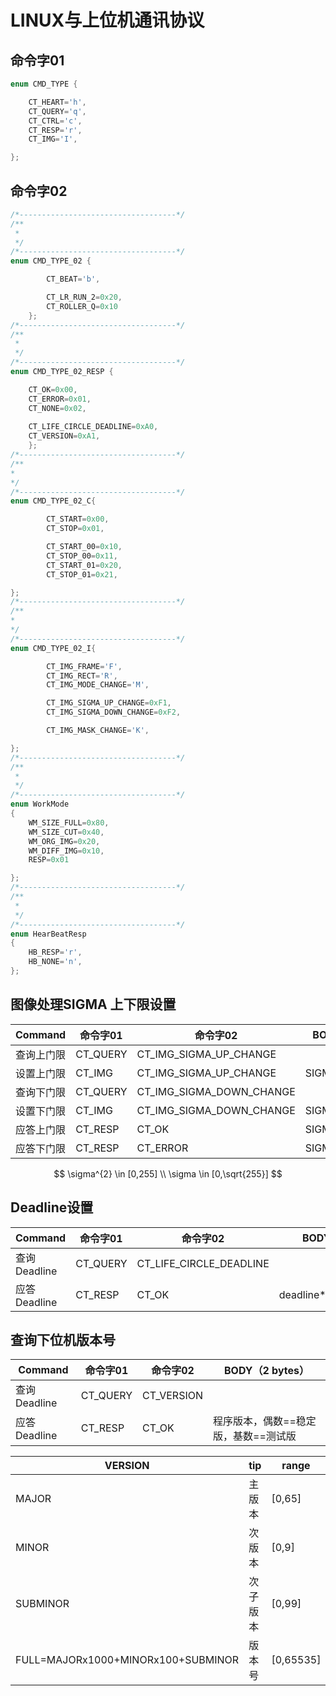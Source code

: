 # LINUX与上位机通讯协议

## 命令字01

```C++
enum CMD_TYPE {

	CT_HEART='h',
	CT_QUERY='q',
	CT_CTRL='c',
	CT_RESP='r',
	CT_IMG='I',

};
```

## 命令字02

```c++
/*-----------------------------------*/
/**
 *
 */
/*-----------------------------------*/
enum CMD_TYPE_02 {

		CT_BEAT='b',

		CT_LR_RUN_2=0x20,
		CT_ROLLER_Q=0x10
	};
/*-----------------------------------*/
/**
 *
 */
/*-----------------------------------*/
enum CMD_TYPE_02_RESP {

	CT_OK=0x00,
	CT_ERROR=0x01,
	CT_NONE=0x02,
    
    CT_LIFE_CIRCLE_DEADLINE=0xA0,
	CT_VERSION=0xA1,
	};
/*-----------------------------------*/
/**
*
*/
/*-----------------------------------*/
enum CMD_TYPE_02_C{

		CT_START=0x00,
		CT_STOP=0x01,

		CT_START_00=0x10,
		CT_STOP_00=0x11,
		CT_START_01=0x20,
		CT_STOP_01=0x21,

};
/*-----------------------------------*/
/**
*
*/
/*-----------------------------------*/
enum CMD_TYPE_02_I{

		CT_IMG_FRAME='F',
		CT_IMG_RECT='R',
		CT_IMG_MODE_CHANGE='M',

		CT_IMG_SIGMA_UP_CHANGE=0xF1,
		CT_IMG_SIGMA_DOWN_CHANGE=0xF2,

		CT_IMG_MASK_CHANGE='K',

};
/*-----------------------------------*/
/**
 *
 */
/*-----------------------------------*/
enum WorkMode
{
	WM_SIZE_FULL=0x80,
	WM_SIZE_CUT=0x40,
	WM_ORG_IMG=0x20,
	WM_DIFF_IMG=0x10,
	RESP=0x01

};
/*-----------------------------------*/
/**
 *
 */
/*-----------------------------------*/
enum HearBeatResp
{
	HB_RESP='r',
	HB_NONE='n',
};
```

## 图像处理SIGMA 上下限设置

| Command    | 命令字01 | 命令字02                 | BODY    |
| ---------- | -------- | ------------------------ | ------- |
| 查询上门限 | CT_QUERY | CT_IMG_SIGMA_UP_CHANGE   |         |
| 设置上门限 | CT_IMG   | CT_IMG_SIGMA_UP_CHANGE   | SIGMA^2 |
| 查询下门限 | CT_QUERY | CT_IMG_SIGMA_DOWN_CHANGE |         |
| 设置下门限 | CT_IMG   | CT_IMG_SIGMA_DOWN_CHANGE | SIGMA^2 |
| 应答上门限 | CT_RESP  | CT_OK                    | SIGMA^2 |
| 应答下门限 | CT_RESP  | CT_ERROR                 | SIGMA^2 |

$$
\sigma^{2}	\in	[0,255] \\
\sigma		\in	[0,\sqrt{255}]
$$

## Deadline设置

| Command      | 命令字01 | 命令字02                | BODY           |
| ------------ | -------- | ----------------------- | -------------- |
| 查询Deadline | CT_QUERY | CT_LIFE_CIRCLE_DEADLINE |                |
| 应答Deadline | CT_RESP  | CT_OK                   | deadline*2hour |

## 查询下位机版本号

| Command      | 命令字01 | 命令字02   | BODY（2 bytes）                      |
| ------------ | -------- | ---------- | ------------------------------------ |
| 查询Deadline | CT_QUERY | CT_VERSION |                                      |
| 应答Deadline | CT_RESP  | CT_OK      | 程序版本，偶数==稳定版，基数==测试版 |

| VERSION                            | tip      | range     |
| ---------------------------------- | -------- | --------- |
| MAJOR                              | 主版本   | [0,65]    |
| MINOR                              | 次版本   | [0,9]     |
| SUBMINOR                           | 次子版本 | [0,99]    |
| FULL=MAJORx1000+MINORx100+SUBMINOR | 版本号   | [0,65535] |

